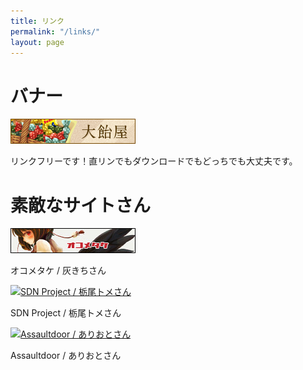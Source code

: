 ```yaml
---
title: リンク
permalink: "/links/"
layout: page
---
```


# バナー

![](/images/banner.png)

リンクフリーです！直リンでもダウンロードでもどっちでも大丈夫です。

# 素敵なサイトさん

[![オコメタケ / 灰きちさん](/images/banners/okometake.jpg)](http://okometake.com/)

オコメタケ / 灰きちさん

[![SDN Project / 栃尾トメさん](http://www.sdn-project.net/banner.gif)](http://www.sdn-project.net/)

SDN Project / 栃尾トメさん

[![Assaultdoor / ありおとさん](http://assaultdoor.web.fc2.com/banner.jpg)](http://assaultdoor.web.fc2.com)

Assaultdoor / ありおとさん
